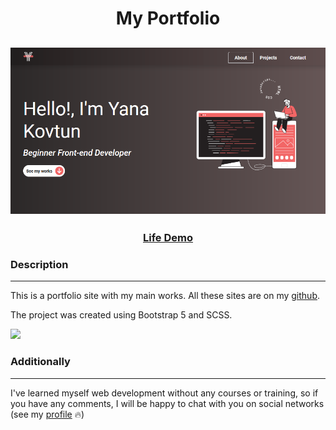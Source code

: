 <h1 align="center">My Portfolio</h1>
<h2 align="center">
<img src="README_images/Main.png">
</h2>

<h3 align="center">
    <a href="https://netflix-redesignnn.netlify.app/" target="_blank">Life Demo</a>
</h3>


### Description
___
This is a portfolio site with my main works. All these sites are on my <a href="https://github.com/liyakot?tab=repositories">github</a>. 

The project was created using Bootstrap 5 and SCSS. 
<p><img src="https://img.shields.io/github/languages/top/liyakot/My-Portfolio?color=red"></p>


### Additionally
___

I've learned myself web development without any courses or training, so if you have any comments, I will be happy to chat with you on social networks (see  my <a href="https://github.com/liyakot">profile</a> :fire:)
